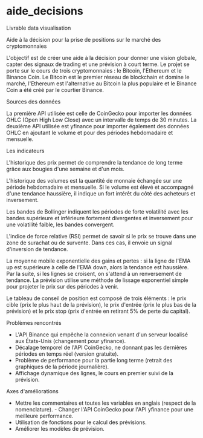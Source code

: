 # aide_decisions

Livrable data visualisation


Aide à la décision pour la prise de positions sur le marché des cryptomonnaies


L'objectif est de créer une aide à la décision pour donner une vision globale, capter des signaux de trading et une prévision à court terme. Le projet se porte sur le cours de trois cryptomonnaies : le Bitcoin, l'Ethereum et le Binance Coin. Le Bitcoin est le premier réseau de blockchain et domine le marché, l'Ethereum est l'alternative au Bitcoin la plus populaire et le Binance Coin a été créé par le courtier Binance.




Sources des données

La première API utilisée est celle de CoinGecko pour importer les données OHLC (Open High Low Close) avec un intervalle de temps de 30 minutes.
La deuxième API utilisée est yfinance pour importer également des données OHLC en ajoutant le volume et pour des périodes hebdomadaire et mensuelle.




Les indicateurs

L'historique des prix permet de comprendre la tendance de long terme grâce aux bougies d'une semaine et d'un mois.

L'historique des volumes est la quantité de monnaie échangée sur une période hebdomadaire et mensuelle. Si le volume est élevé et accompagné d'une tendance haussière, il indique un fort intérêt du côté des acheteurs et inversement.

Les bandes de Bollinger indiquent les périodes de forte volatilité avec les bandes supérieure et inférieure fortement divergentes et inversement pour une volatilité faible, les bandes convergent.

L'indice de force relative (RSI) permet de savoir si le prix se trouve dans une zone de surachat ou de survente. Dans ces cas, il envoie un signal d'inversion de tendance.

La moyenne mobile exponentielle des gains et pertes : si la ligne de l'EMA up est supérieure à celle de l'EMA down, alors la tendance est haussière. Par la suite, si les lignes se croisent, on s'attend à un renversement de tendance.
La prévision utilise une méthode de lissage exponentiel simple pour projeter le prix sur des périodes à venir.

Le tableau de conseil de position est composé de trois éléments : le prix cible (prix le plus haut de la prévision), le prix d'entrée (prix le plus bas de la prévision) et le prix stop (prix d'entrée en retirant 5% de perte du capital).


    
Problèmes rencontrés

- L'API Binance qui empêche la connexion venant d'un serveur localisé aux États-Unis (changement pour yfinance).
- Décalage temporel de l'API CoinGecko, ne donnant pas les dernières périodes en temps réel (version gratuite).
- Problème de performance pour la partie long terme (retrait des graphiques de la période journalière).
- Affichage dynamique des lignes, le cours en premier suivi de la prévision.


  
Axes d'améliorations

- Mettre les commentaires et toutes les variables en anglais (respect de la nomenclature). - Changer l'API CoinGecko pour l'API yfinance pour une meilleure performance.
- Utilisation de fonctions pour le calcul des prévisions.
- Améliorer les modèles de prévision.
